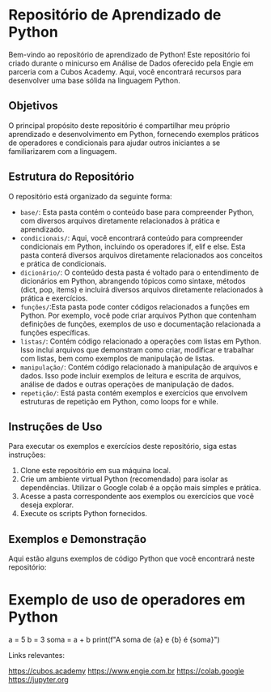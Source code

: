 # Repositório de Aprendizado de Python

Bem-vindo ao repositório de aprendizado de Python! Este repositório foi criado durante o minicurso em Análise de Dados oferecido pela Engie em parceria com a Cubos Academy. 
Aqui, você encontrará recursos para desenvolver uma base sólida na linguagem Python.

## Objetivos

O principal propósito deste repositório é compartilhar meu próprio aprendizado e desenvolvimento em Python, fornecendo exemplos práticos de operadores e condicionais para ajudar outros iniciantes a se familiarizarem com a linguagem.

## Estrutura do Repositório

O repositório está organizado da seguinte forma:

- `base/`: Esta pasta contém o conteúdo base para compreender Python, com diversos arquivos diretamente relacionados à prática e aprendizado.
- `condicionais/`: Aqui, você encontrará conteúdo para compreender condicionais em Python, incluindo os operadores if, elif e else. Esta pasta conterá diversos arquivos diretamente relacionados aos conceitos e prática de condicionais.
- `dicionário/`: O conteúdo desta pasta é voltado para o entendimento de dicionários em Python, abrangendo tópicos como sintaxe, métodos (dict, pop, items) e incluirá diversos arquivos diretamente relacionados à prática e exercícios.
- `funções/`:Esta pasta pode conter códigos relacionados a funções em Python. Por exemplo, você pode criar arquivos Python que contenham definições de funções, exemplos de uso e documentação relacionada a funções específicas. 
- `listas/`: Contém código relacionado a operações com listas em Python. Isso inclui arquivos que demonstram como criar, modificar e trabalhar com listas, bem como exemplos de manipulação de listas. 
- `manipulação/`: Contém código relacionado à manipulação de arquivos e dados. Isso pode incluir exemplos de leitura e escrita de arquivos, análise de dados e outras operações de manipulação de dados. 
- `repetição/`: Está pasta contém exemplos e exercícios que envolvem estruturas de repetição em Python, como loops for e while.

## Instruções de Uso

Para executar os exemplos e exercícios deste repositório, siga estas instruções:
1. Clone este repositório em sua máquina local.
2. Crie um ambiente virtual Python (recomendado) para isolar as dependências. Utilizar o Google colab é a opção mais simples e prática.
3. Acesse a pasta correspondente aos exemplos ou exercícios que você deseja explorar.
4. Execute os scripts Python fornecidos.

## Exemplos e Demonstração

Aqui estão alguns exemplos de código Python que você encontrará neste repositório:

# Exemplo de uso de operadores em Python
a = 5
b = 3
soma = a + b
print(f"A soma de {a} e {b} é {soma}")

Links relevantes:

https://cubos.academy
https://www.engie.com.br
https://colab.google
https://jupyter.org

